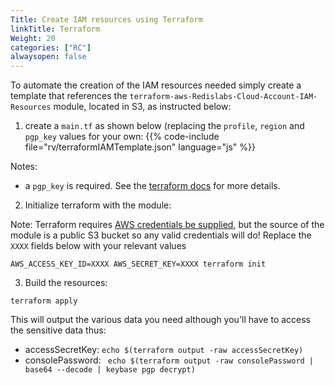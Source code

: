 ```yaml
---
Title: Create IAM resources using Terraform
linkTitle: Terraform
Weight: 20
categories: ["RC"]
alwaysopen: false
---
```

To automate the creation of the IAM resources needed simply create a template that references the `terraform-aws-Redislabs-Cloud-Account-IAM-Resources` module, located in S3, as instructed below:


1. create a `main.tf` as shown below (replacing the `profile`, `region` and `pgp_key` values for your own:
{{% code-include file="rv/terraformIAMTemplate.json" language="js" %}}

Notes:
-  a `pgp_key` is required. See the [terraform docs](https://registry.terraform.io/providers/hashicorp/aws/latest/docs/resources/iam_user_login_profile#pgp_key) for more details. 

2. Initialize terraform with the module:

Note: Terraform requires [AWS credentials be supplied](https://www.terraform.io/docs/language/modules/sources.html#s3-bucket), but the source of the module is a public S3 bucket so any valid credentials will do! Replace the `XXXX` fields below with your relevant values

```
AWS_ACCESS_KEY_ID=XXXX AWS_SECRET_KEY=XXXX terraform init
```

3. Build the resources:

```
terraform apply
```
This will output the various data you need although you'll have to access the sensitive data thus:

* accessSecretKey: `echo $(terraform output -raw accessSecretKey)`
* consolePassword: `
echo $(terraform output -raw consolePassword | base64 --decode | keybase pgp decrypt)`
